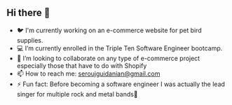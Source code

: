 ## Hi there 👋

- 🐦 I'm currently working on an e-commerce website for pet bird supplies.
- 💻 I’m currently enrolled in the Triple Ten Software Engineer bootcamp.
- 🤝 I’m looking to collaborate on any type of e-commerce project especially those that have to do with Shopify
- 📫 How to reach me: seroujguidanian@gmail.com
- ⚡️ Fun fact: Before becoming a software engineer I was actually the lead singer for multiple rock and metal bands🎤
